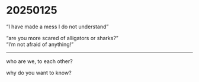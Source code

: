 # 20250125

“I have made a mess I do not understand”

“are you more scared of alligators or sharks?”\
“I’m not afraid of anything!”

***

who are we, to each other?

why do you want to know?
